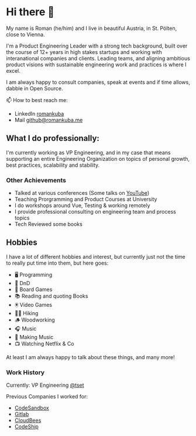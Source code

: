 # Hi there 👋

My name is Roman (he/him) and I live in beautiful Austria, in St. Pölten, close to Vienna.

I'm a Product Engineering Leader with a strong tech background, built over the course of 12+ years in high stakes startups and working with interanational companies and clients. 
Leading teams, and aligning ambitious product visions with sustainable engineering work and practices is where I excel. 

I am always happy to consult companies, speak at events and if time allows, dabble in Open Source.

📫 How to best reach me:
  - LinkedIn [romankuba](https://www.linkedin.com/in/romankuba/)
  - Mail [github@romankuba.me](mailto:github@romankuba.me)


## What I do professionally:

I'm currently working as VP Engineering, and in my case that means supporting an entire Engineering Organization on topics of personal growth, best practices, scalability and stability.

### Other Achievements
- Talked at various conferences (Some talks on [YouTube](https://www.youtube.com/playlist?list=PLOXnJRTEIJTh8pBRsgiLuMYxTqe-ZFlQZ))
- Teaching Prorgramming and Product Courses at University
- I do workshops around Vue, Testing & working remotely
- I provide professional consulting on engineering team and process topics
- Tech Reviewed some books


## Hobbies

I have a lot of different hobbies and interest, but currently just not the time to really put time into them, but here goes:

- 🖥️ Programming
- 🐉 DnD
- 🎯 Board Games
- 📚 Reading and quoting Books
- 🖲 Video Games
- 🚶‍♂️ Hiking
- 🪵 Woodworking
- 🎧 Music
- 🎹 Making Music
- 📺 Watching Netflix & Co

At least I am always happy to talk about these things, and many more! 

### Work History

Currently: VP Engineering [@tset](https://tset.com)

Previous Companies I worked for:
- [CodeSandbox](https://codesandbox.com)
- [Gitlab](https://gitlab.com)
- [CloudBees](https://cloudbees.com)
- [CodeShip](https://codeship.com)


